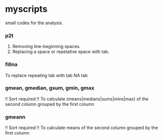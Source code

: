 # myscripts
small codes for the analysis.

### p2t
1. Removing line-beginning spaces.
2. Replacing a space or repetative space with tab.

### fillna
To replace repeating tab with tab NA tab

### gmean, gmedian, gsum, gmin, gmax
!! Sort required !!
To calculate (means|medians|sums|mins|max) of the second column grouped by the first column

### gmeann
!! Sort required !!
To calculate means of the second column grouped by the first column
